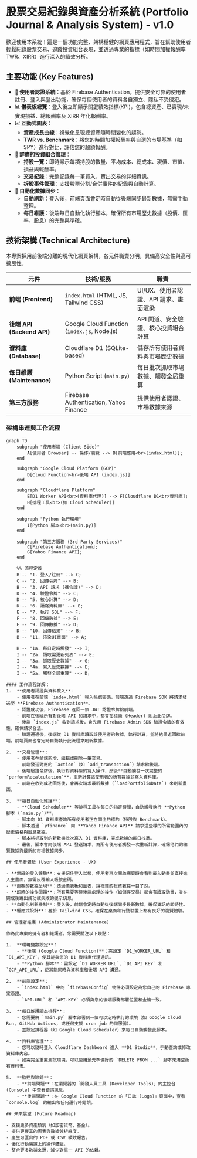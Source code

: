 # 股票交易紀錄與資產分析系統 (Portfolio Journal & Analysis System) - v1.0

歡迎使用本系統！這是一個功能完整、架構穩健的網頁應用程式，旨在幫助使用者輕鬆紀錄股票交易、追蹤投資組合表現，並透過專業的指標（如時間加權報酬率 TWR、XIRR）進行深入的績效分析。

##  主要功能 (Key Features)

- **👤 使用者認證系統**：基於 Firebase Authentication，提供安全可靠的使用者註冊、登入與登出功能，確保每個使用者的資料各自獨立、隱私不受侵犯。
- **📊 儀表板總覽**：登入後立即顯示關鍵績效指標(KPI)，包含總資產、已實現/未實現損益、總報酬率及 XIRR 年化報酬率。
- **📈 互動式圖表**：
    - **資產成長曲線**：視覺化呈現總資產隨時間變化的趨勢。
    - **TWR vs. Benchmark**：將您的時間加權報酬率與自選的市場基準（如 SPY）進行對比，評估您的超額報酬。
- **📂 詳盡的投資組合管理**：
    - **持股一覽**：即時顯示每項持股的數量、平均成本、總成本、現價、市值、損益與報酬率。
    - **交易紀錄**：完整記錄每一筆買入、賣出交易的詳細資訊。
    - **拆股事件管理**：支援股票分割/合併事件的紀錄與自動計算。
- **🔄 自動化數據同步**：
    - **自動刷新**：登入後，前端頁面會定時自動從後端同步最新數據，無需手動整理。
    - **每日維護**：後端每日自動化執行腳本，確保所有市場歷史數據（股價、匯率、股息）的完整與準確。

## 技術架構 (Technical Architecture)

本專案採用前後端分離的現代化網頁架構，各元件職責分明，具備高安全性與高可擴展性。

| 元件 | 技術/服務 | 職責 |
| --- | --- | --- |
| **前端 (Frontend)** | `index.html` (HTML, JS, Tailwind CSS) | UI/UX、使用者認證、API 請求、畫面渲染 |
| **後端 API (Backend API)** | Google Cloud Function (`index.js`, Node.js) | API 閘道、安全驗證、核心投資組合計算 |
| **資料庫 (Database)** | Cloudflare D1 (SQLite-based) | 儲存所有使用者資料與市場歷史數據 |
| **每日維護 (Maintenance)** | Python Script (`main.py`) | 每日批次抓取市場數據、觸發全局重算 |
| **第三方服務** | Firebase Authentication, Yahoo Finance | 提供使用者認證、市場數據來源 |

### 架構串連與工作流程

```mermaid
graph TD
    subgraph "使用者端 (Client-Side)"
        A[使用者 Browser] -- 操作/瀏覽 --> B[前端應用<br>(index.html)];
    end

    subgraph "Google Cloud Platform (GCP)"
        D[Cloud Function<br>後端 API (index.js)]
    end
    
    subgraph "Cloudflare Platform"
        E[D1 Worker API<br>(資料庫代理)] --> F[Cloudflare D1<br>資料庫];
        H[排程工具<br>(如 Cloud Scheduler)]
    end

    subgraph "Python 執行環境"
        I[Python 腳本<br>(main.py)]
    end

    subgraph "第三方服務 (3rd Party Services)"
        C[Firebase Authentication];
        G[Yahoo Finance API];
    end

    %% 流程定義
    B -- "1. 登入/註冊" --> C;
    C -- "2. 回傳令牌" --> B;
    B -- "3. API 請求 (攜令牌)" --> D;
    D -- "4. 驗證令牌" --> C;
    D -- "5. 核心計算" --> D;
    D -- "6. 讀寫資料庫" --> E;
    E -- "7. 執行 SQL" --> F;
    F -- "8. 回傳數據" --> E;
    E -- "9. 回傳數據" --> D;
    D -- "10. 回傳結果" --> B;
    B -- "11. 渲染UI畫面" --> A;

    H -- "1a. 每日定時觸發" --> I;
    I -- "2a. 讀取需更新列表" --> E;
    I -- "3a. 抓取歷史數據" --> G;
    I -- "4a. 寫入歷史數據" --> E;
    I -- "5a. 觸發全局重算" --> D;

#### 工作流程詳解：
1.  **使用者認證與資料載入**：
    - 使用者在前端 `index.html` 輸入帳號密碼，前端透過 Firebase SDK 將請求發送至 **Firebase Authentication**。
    - 認證成功後，Firebase 返回一個 JWT 認證令牌給前端。
    - 前端在後續所有對後端 API 的請求中，都會在標頭 (Header) 附上此令牌。
    - 後端 `index.js` 收到請求後，會先用 Firebase Admin SDK 驗證令牌的有效性，確保請求合法。
    - 驗證通過後，後端從 D1 資料庫讀取該使用者的數據，執行計算，並將結果返回給前端。前端頁面也會定時自動執行此流程來刷新數據。

2.  **交易管理**：
    - 使用者在前端新增、編輯或刪除一筆交易。
    - 前端發送對應的 `action`（如 `add_transaction`）請求給後端。
    - 後端驗證令牌後，執行對資料庫的寫入操作，然後**自動觸發一次完整的 `performRecalculation`**，重新計算該使用者的所有數據並寫入資料庫。
    - 前端在收到成功回應後，會再次請求最新數據 (`loadPortfolioData`) 來刷新畫面。

3.  **每日自動化維護**：
    - **Cloud Scheduler** 等排程工具在每日的指定時間，自動觸發執行 **Python 腳本 (`main.py`)**。
    - 腳本向 D1 資料庫查詢所有使用者正在關注的標的（持股與 Benchmark）。
    - 腳本透過 `yfinance` 向 **Yahoo Finance API** 請求這些標的所需範圍內的歷史價格與股息數據。
    - 腳本將抓取到的新數據批次寫入 D1 資料庫，完成數據的每日校準。
    - 最後，腳本會向後端 API 發送請求，為所有使用者觸發一次重新計算，確保他們的總覽數據與最新的市場數據同步。

## 使用者體驗 (User Experience - UX)

- **無縫的登入體驗**：支援記住登入狀態，使用者再次開啟網頁時會看到載入動畫並直接進入主畫面，無需反覆輸入帳號密碼。
- **直觀的數據呈現**：透過儀表板和圖表，讓複雜的投資數據一目了然。
- **即時的操作回饋**：所有需要等待後端處理的操作（如儲存交易）都會有讀取動畫，並在完成後跳出成功或失敗的提示訊息。
- **自動化刷新機制**：登入後，前端會定時自動從後端同步最新數據，確保資訊的即時性。
- **響應式設計**：基於 Tailwind CSS，確保在桌面和行動裝置上都有良好的瀏覽體驗。

## 管理者維護 (Administrator Maintenance)

作為此專案的擁有者和維護者，您需要關注以下幾點：

1.  **環境變數設定**：
    - **後端 (Google Cloud Function)**：需設定 `D1_WORKER_URL` 和 `D1_API_KEY`，使其能與您的 D1 資料庫代理通訊。
    - **Python 腳本**：需設定 `D1_WORKER_URL`, `D1_API_KEY` 和 `GCP_API_URL`，使其能同時與資料庫和後端 API 溝通。

2.  **前端設定**：
    - `index.html` 中的 `firebaseConfig` 物件必須設定為您自己的 Firebase 專案憑證。
    - `API.URL` 和 `API.KEY` 必須與您的後端服務部署位置和金鑰一致。

3.  **每日維護腳本排程**：
    - 您需要將 `main.py` 腳本部署到一個可以定時執行的環境（如 Google Cloud Run, GitHub Actions, 或任何支援 cron job 的伺服器）。
    - 並設定排程器（如 Google Cloud Scheduler）來每日自動觸發此腳本。

4.  **資料庫管理**：
    - 您可以隨時登入 Cloudflare Dashboard 進入 **D1 Studio**，手動查詢或修改資料庫內容。
    - 如需完全重置測試環境，可以使用預先準備好的 `DELETE FROM ...` 腳本來清空所有資料表。

5.  **監控與除錯**：
    - **前端問題**：在瀏覽器的「開發人員工具 (Developer Tools)」的主控台 (Console) 中查看錯誤訊息。
    - **後端問題**：在 Google Cloud Function 的「日誌 (Logs)」頁面中，查看 `console.log` 的輸出和任何運行時錯誤。

## 未來展望 (Future Roadmap)

- 支援更多資產類別（如加密貨幣、基金）。
- 提供更豐富的圖表與數據分析維度。
- 產生可匯出的 PDF 或 CSV 績效報告。
- 優化行動裝置上的操作體驗。
- 整合更多數據來源，減少對單一 API 的依賴。
